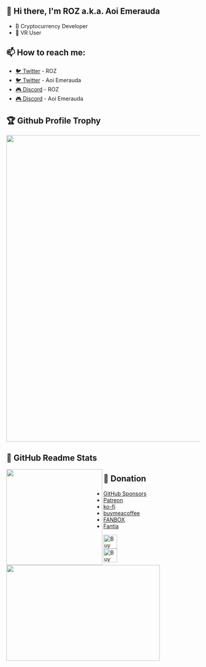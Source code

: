 ## 👋 Hi there, I'm ROZ a.k.a. Aoi Emerauda
- ₿ Cryptocurrency Developer
- 🥽 VR User

## 📫 How to reach me: 
- [🐦 Twitter](https://twitter.com/ROZ_mofumofu_me) - ROZ
- [🐦 Twitter](https://twitter.com/Aoi_Emerauda) - Aoi Emerauda
- [🎮 Discord](https://discord.com/users/356478206360027137) - ROZ
- [🎮 Discord](https://discord.com/users/665461090481864715) - Aoi Emerauda

## 🏆 Github Profile Trophy
<a href="https://github.com/ROZ-MOFUMFU-ME/github-profile-trophy">
  <img width=800 src="https://github-profile-trophy.vercel.app/?username=ROZ-MOFUMOFU-ME&column=7&no-frame=true"/>
</a>

## 📝 GitHub Readme Stats
<div style="width=100%">
<div>
<a href="https://github.com/anuraghazra/github-readme-stats">
  <img height="250" align="left" src="https://github-readme-stats.vercel.app/api?username=ROZ-MOFUMOFU-ME&count_private=true&show_icons=true" />
</a>
</div>
<div>
<a href="https://github.com/anuraghazra/github-readme-stats">
  <img height="250" width="400" align="left" src="https://github-readme-stats.vercel.app/api/top-langs/?username=ROZ-MOFUMOFU-ME" />
</a>
</div>
</div>

## 🎁 Donation
- [GitHub Sponsors](https://github.com/sponsors/ROZ-MOFUMOFU-ME)
- [Patreon](https://www.patreon.com/emerauda)
- [ko-fi](https://ko-fi.com/emerauda)
- [buymeacoffee](https://buymeacoffee.com/emerauda)
- [FANBOX](http://emerauda.fanbox.cc)
- [Fantia](https://fantia.jp/emerauda)

<div>
<a href='https://ko-fi.com/emerauda' target='_blank'><img height='36' style='border:0px;height:36px;' src='https://storage.ko-fi.com/cdn/kofi4.png?v=3' border='0' alt='Buy Me a Coffee at ko-fi.com' /></a>
</div>
<div>
<a href="https://buymeacoffee.com/emerauda" target="_blank"><img src="https://cdn.buymeacoffee.com/buttons/v2/default-green.png" alt="Buy Me A Coffee" style="height: 36px !important;width: auto;" ></a>
</div>

<!--
**ROZ-MOFUMOFU-ME/ROZ-MOFUMOFU-ME** is a ✨ _special_ ✨ repository because its `README.md` (this file) appears on your GitHub profile.

Here are some ideas to get you started:

- 🔭 I’m currently working on ...
- 🌱 I’m currently learning ...
- 👯 I’m looking to collaborate on ...
- 🤔 I’m looking for help with ...
- 💬 Ask me about ...
- 📫 How to reach me: ...
- 😄 Pronouns: ...
- ⚡ Fun fact: ...
-->
